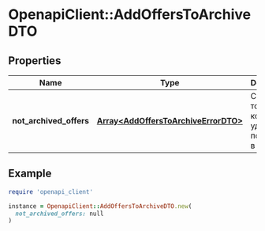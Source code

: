# OpenapiClient::AddOffersToArchiveDTO

## Properties

| Name | Type | Description | Notes |
| ---- | ---- | ----------- | ----- |
| **not_archived_offers** | [**Array&lt;AddOffersToArchiveErrorDTO&gt;**](AddOffersToArchiveErrorDTO.md) | Список товаров, которые не удалось поместить в архив. | [optional] |

## Example

```ruby
require 'openapi_client'

instance = OpenapiClient::AddOffersToArchiveDTO.new(
  not_archived_offers: null
)
```

